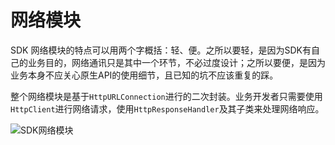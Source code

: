 # 网络模块

SDK 网络模块的特点可以用两个字概括：轻、便。之所以要轻，是因为SDK有自己的业务目的，网络通讯只是其中一个环节，不必过度设计；之所以要便，是因为业务本身不应关心原生API的使用细节，且已知的坑不应该重复的踩。

整个网络模块是基于`HttpURLConnection`进行的二次封装。业务开发者只需要使用`HttpClient`进行网络请求，使用`HttpResponseHandler`及其子类来处理网络响应。

![SDK网络模块](https://os.alipayobjects.com/rmsportal/XlxGunamKZIjxHF.png)
